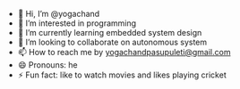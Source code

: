 - 👋 Hi, I’m @yogachand
- 👀 I’m interested in programming 
- 🌱 I’m currently learning embedded system design 
- 💞️ I’m looking to collaborate on autonomous system
- 📫 How to reach me by yogachandpasupuleti@gmail.com
- 😄 Pronouns: he
- ⚡ Fun fact: like to watch movies and likes playing cricket

<!---
yogachand/yogachand is a ✨ special ✨ repository because its `README.md` (this file) appears on your GitHub profile.
You can click the Preview link to take a look at your changes.
--->
